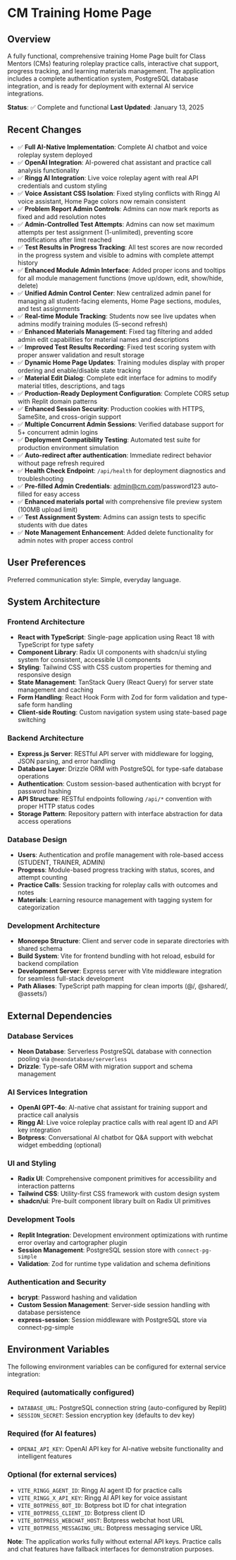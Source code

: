 # CM Training Home Page

## Overview

A fully functional, comprehensive training Home Page built for Class Mentors (CMs) featuring roleplay practice calls, interactive chat support, progress tracking, and learning materials management. The application includes a complete authentication system, PostgreSQL database integration, and is ready for deployment with external AI service integrations.

**Status**: ✅ Complete and functional
**Last Updated**: January 13, 2025

## Recent Changes

- ✅ **Full AI-Native Implementation**: Complete AI chatbot and voice roleplay system deployed
- ✅ **OpenAI Integration**: AI-powered chat assistant and practice call analysis functionality
- ✅ **Ringg AI Integration**: Live voice roleplay agent with real API credentials and custom styling
- ✅ **Voice Assistant CSS Isolation**: Fixed styling conflicts with Ringg AI voice assistant, Home Page colors now remain consistent
- ✅ **Problem Report Admin Controls**: Admins can now mark reports as fixed and add resolution notes
- ✅ **Admin-Controlled Test Attempts**: Admins can now set maximum attempts per test assignment (1-unlimited), preventing score modifications after limit reached
- ✅ **Test Results in Progress Tracking**: All test scores are now recorded in the progress system and visible to admins with complete attempt history
- ✅ **Enhanced Module Admin Interface**: Added proper icons and tooltips for all module management functions (move up/down, edit, show/hide, delete)
- ✅ **Unified Admin Control Center**: New centralized admin panel for managing all student-facing elements, Home Page sections, modules, and test assignments
- ✅ **Real-time Module Tracking**: Students now see live updates when admins modify training modules (5-second refresh)
- ✅ **Enhanced Materials Management**: Fixed tag filtering and added admin edit capabilities for material names and descriptions
- ✅ **Improved Test Results Recording**: Fixed test scoring system with proper answer validation and result storage
- ✅ **Dynamic Home Page Updates**: Training modules display with proper ordering and enable/disable state tracking
- ✅ **Material Edit Dialog**: Complete edit interface for admins to modify material titles, descriptions, and tags
- ✅ **Production-Ready Deployment Configuration**: Complete CORS setup with Replit domain patterns
- ✅ **Enhanced Session Security**: Production cookies with HTTPS, SameSite, and cross-origin support
- ✅ **Multiple Concurrent Admin Sessions**: Verified database support for 5+ concurrent admin logins
- ✅ **Deployment Compatibility Testing**: Automated test suite for production environment simulation
- ✅ **Auto-redirect after authentication**: Immediate redirect behavior without page refresh required
- ✅ **Health Check Endpoint**: `/api/health` for deployment diagnostics and troubleshooting
- ✅ **Pre-filled Admin Credentials**: admin@cm.com/password123 auto-filled for easy access
- ✅ **Enhanced materials portal** with comprehensive file preview system (100MB upload limit)
- ✅ **Test Assignment System**: Admins can assign tests to specific students with due dates
- ✅ **Note Management Enhancement**: Added delete functionality for admin notes with proper access control

## User Preferences

Preferred communication style: Simple, everyday language.

## System Architecture

### Frontend Architecture
- **React with TypeScript**: Single-page application using React 18 with TypeScript for type safety
- **Component Library**: Radix UI components with shadcn/ui styling system for consistent, accessible UI components
- **Styling**: Tailwind CSS with CSS custom properties for theming and responsive design
- **State Management**: TanStack Query (React Query) for server state management and caching
- **Form Handling**: React Hook Form with Zod for form validation and type-safe form handling
- **Client-side Routing**: Custom navigation system using state-based page switching

### Backend Architecture
- **Express.js Server**: RESTful API server with middleware for logging, JSON parsing, and error handling
- **Database Layer**: Drizzle ORM with PostgreSQL for type-safe database operations
- **Authentication**: Custom session-based authentication with bcrypt for password hashing
- **API Structure**: RESTful endpoints following `/api/*` convention with proper HTTP status codes
- **Storage Pattern**: Repository pattern with interface abstraction for data access operations

### Database Design
- **Users**: Authentication and profile management with role-based access (STUDENT, TRAINER, ADMIN)
- **Progress**: Module-based progress tracking with status, scores, and attempt counting
- **Practice Calls**: Session tracking for roleplay calls with outcomes and notes
- **Materials**: Learning resource management with tagging system for categorization

### Development Architecture
- **Monorepo Structure**: Client and server code in separate directories with shared schema
- **Build System**: Vite for frontend bundling with hot reload, esbuild for backend compilation
- **Development Server**: Express server with Vite middleware integration for seamless full-stack development
- **Path Aliases**: TypeScript path mapping for clean imports (@/, @shared/, @assets/)

## External Dependencies

### Database Services
- **Neon Database**: Serverless PostgreSQL database with connection pooling via `@neondatabase/serverless`
- **Drizzle**: Type-safe ORM with migration support and schema management

### AI Services Integration
- **OpenAI GPT-4o**: AI-native chat assistant for training support and practice call analysis
- **Ringg AI**: Live voice roleplay practice calls with real agent ID and API key integration
- **Botpress**: Conversational AI chatbot for Q&A support with webchat widget embedding (optional)

### UI and Styling
- **Radix UI**: Comprehensive component primitives for accessibility and interaction patterns
- **Tailwind CSS**: Utility-first CSS framework with custom design system
- **shadcn/ui**: Pre-built component library built on Radix UI primitives

### Development Tools
- **Replit Integration**: Development environment optimizations with runtime error overlay and cartographer plugin
- **Session Management**: PostgreSQL session store with `connect-pg-simple`
- **Validation**: Zod for runtime type validation and schema definitions

### Authentication and Security
- **bcrypt**: Password hashing and validation
- **Custom Session Management**: Server-side session handling with database persistence
- **express-session**: Session middleware with PostgreSQL store via connect-pg-simple

## Environment Variables

The following environment variables can be configured for external service integration:

### Required (automatically configured)
- `DATABASE_URL`: PostgreSQL connection string (auto-configured by Replit)
- `SESSION_SECRET`: Session encryption key (defaults to dev key)

### Required (for AI features)
- `OPENAI_API_KEY`: OpenAI API key for AI-native website functionality and intelligent features

### Optional (for external services)
- `VITE_RINGG_AGENT_ID`: Ringg AI agent ID for practice calls
- `VITE_RINGG_X_API_KEY`: Ringg AI API key for voice assistant
- `VITE_BOTPRESS_BOT_ID`: Botpress bot ID for chat integration  
- `VITE_BOTPRESS_CLIENT_ID`: Botpress client ID
- `VITE_BOTPRESS_WEBCHAT_HOST`: Botpress webchat host URL
- `VITE_BOTPRESS_MESSAGING_URL`: Botpress messaging service URL

**Note**: The application works fully without external API keys. Practice calls and chat features have fallback interfaces for demonstration purposes.